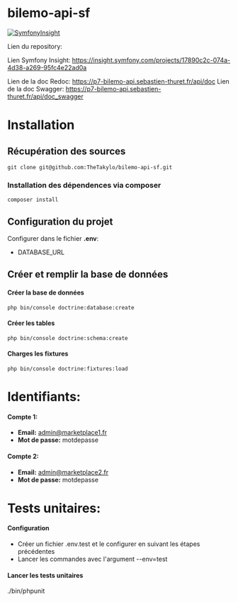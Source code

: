 # bilemo-api-sf

[![SymfonyInsight](https://insight.symfony.com/projects/17890c2c-074a-4d38-a269-95fc4e22ad0a/mini.svg)](https://insight.symfony.com/projects/17890c2c-074a-4d38-a269-95fc4e22ad0a)

Lien du repository: 

Lien Symfony Insight: https://insight.symfony.com/projects/17890c2c-074a-4d38-a269-95fc4e22ad0a

Lien de la doc Redoc: https://p7-bilemo-api.sebastien-thuret.fr/api/doc
Lien de la doc Swagger: https://p7-bilemo-api.sebastien-thuret.fr/api/doc_swagger

# Installation

## Récupération des sources

```
git clone git@github.com:TheTakylo/bilemo-api-sf.git
```

### Installation des dépendences via composer

```
composer install
```

## Configuration du projet

Configurer dans le fichier **.env**:
- DATABASE_URL

## Créer et remplir la base de données

#### Créer la base de données
```
php bin/console doctrine:database:create
```

#### Créer les tables
```
php bin/console doctrine:schema:create
```

#### Charges les fixtures
```
php bin/console doctrine:fixtures:load
```

# Identifiants:

#### Compte 1:
- **Email:** admin@marketplace1.fr
- **Mot de passe:** motdepasse

#### Compte 2:
- **Email:** admin@marketplace2.fr
- **Mot de passe:** motdepasse

# Tests unitaires:

#### Configuration

- Créer un fichier .env.test et le configurer en suivant les étapes précédentes
- Lancer les commandes avec l'argument --env=test

#### Lancer les tests unitaires
./bin/phpunit
